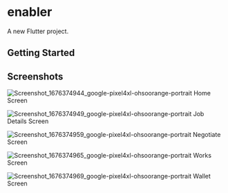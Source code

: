 # enabler

A new Flutter project.

## Getting Started
## Screenshots
![Screenshot_1676374944_google-pixel4xl-ohsoorange-portrait](https://user-images.githubusercontent.com/36195634/218729830-e6fd2332-d34e-44bc-90e4-237094a1918d.png)
Home Screen

![Screenshot_1676374949_google-pixel4xl-ohsoorange-portrait](https://user-images.githubusercontent.com/36195634/218729928-e66326d9-b718-4164-a479-8ba175b499c6.png)
Job Details Screen

![Screenshot_1676374959_google-pixel4xl-ohsoorange-portrait](https://user-images.githubusercontent.com/36195634/218730028-df860833-f0b7-48c2-aacb-6a57b6e4b0cf.png)
Negotiate Screen

![Screenshot_1676374965_google-pixel4xl-ohsoorange-portrait](https://user-images.githubusercontent.com/36195634/218730068-0c4aa170-4ed1-49af-8b39-8949c7db6d31.png)
Works Screen

![Screenshot_1676374969_google-pixel4xl-ohsoorange-portrait](https://user-images.githubusercontent.com/36195634/218730161-e6ea16c8-c24b-42cb-9e7c-aaea07a1fe78.png)
Wallet Screen


